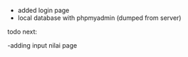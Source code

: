 - added login page
- local database with phpmyadmin (dumped from server)

todo next:

-adding input nilai page
